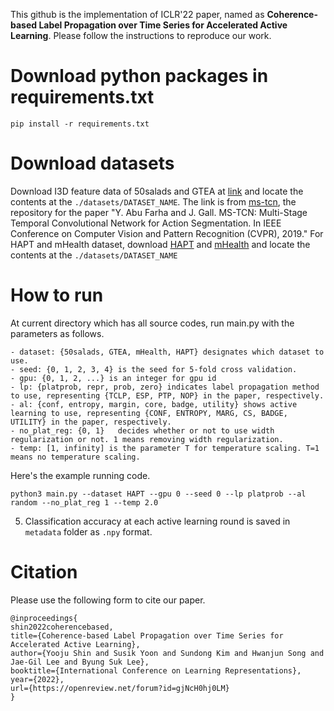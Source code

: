 
This github is the implementation of ICLR'22 paper, named as **Coherence-based Label Propagation over Time Series for Accelerated Active Learning**.
Please follow the instructions to reproduce our work.


# Download python packages in requirements.txt
```shell 
pip install -r requirements.txt
```

# Download datasets
Download I3D feature data of 50salads and GTEA at [link](https://zenodo.org/record/3625992#.YVwLbdpBx1N) and locate the contents at the `./datasets/DATASET_NAME`. The link is from [ms-tcn](https://github.com/yabufarha/ms-tcn), the repository for the paper "Y. Abu Farha and J. Gall. MS-TCN: Multi-Stage Temporal Convolutional Network for Action Segmentation. In IEEE Conference on Computer Vision and Pattern Recognition (CVPR), 2019." 
For HAPT and mHealth dataset, download [HAPT](http://archive.ics.uci.edu/ml/datasets/smartphone-based+recognition+of+human+activities+and+postural+transitions) and [mHealth](http://archive.ics.uci.edu/ml/datasets/mhealth+dataset) and locate the contents at the `./datasets/DATASET_NAME`

# How to run

At current directory which has all source codes, run main.py with the parameters as follows. 

	- dataset: {50salads, GTEA, mHealth, HAPT} designates which dataset to use.
	- seed: {0, 1, 2, 3, 4} is the seed for 5-fold cross validation.
	- gpu: {0, 1, 2, ...} is an integer for gpu id
	- lp: {platprob, repr, prob, zero} indicates label propagation method to use, representing {TCLP, ESP, PTP, NOP} in the paper, respectively.
	- al: {conf, entropy, margin, core, badge, utility}	shows active learning to use, representing {CONF, ENTROPY, MARG, CS, BADGE, UTILITY} in the paper, respectively.
	- no_plat_reg: {0, 1}	decides whether or not to use width regularization or not. 1 means removing width regularization.
	- temp: [1, infinity] is the parameter T for temperature scaling. T=1 means no temperature scaling.

Here's the example running code.

```shell
python3 main.py --dataset HAPT --gpu 0 --seed 0 --lp platprob --al random --no_plat_reg 1 --temp 2.0
```
5. Classification accuracy at each active learning round is saved in `metadata` folder as `.npy` format.

# Citation

Please use the following form to cite our paper.

```
@inproceedings{
shin2022coherencebased,
title={Coherence-based Label Propagation over Time Series for Accelerated Active Learning},
author={Yooju Shin and Susik Yoon and Sundong Kim and Hwanjun Song and Jae-Gil Lee and Byung Suk Lee},
booktitle={International Conference on Learning Representations},
year={2022},
url={https://openreview.net/forum?id=gjNcH0hj0LM}
}
```
 
 
 
 
 
 
 
 
 
 
 
 
 
 
 
 
 
 
 
 
 
 
 
 
 
 
 
 
 
 
 
 
 
 
 
 
 
 
 
 
 
 
 
 
 
 
 
 
 
 
 
 
 
 
 
 
 
 
 
 
 
 
 
 
 
 
 
 
 
 
 
 
 
 
 
 
 
 
 
 
 
 
 
 
 
 
 
 
 
 
 
 
 
 
 
 
 
 
 
 
 
 
 
 
 
 
 
 
 
 
 
 
 
 
 
 
 
 
 
 
 
 
 
 
 
 
 
 
 
 
 
 
 
 
 
 
 
 
 
 
 
 
 
 
 
 
 
 
 
 
 
 
 
 
 
 
 
 
 
 
 
 
 
 
 
 
 
 
 
 
 
 
 
 
 
 
 
 
 
 
 
 
 
 
 
 
 
 
 
 
 
 
 
 
 
 
 
 
 
 
 
 
 
 
 
 
 
 
 
 
 
 
 
 
 
 
 
 
 
 
 
 
 
 
 
 
 
 
 
 
 
 
 
 
 
 
 
 
 
 
 
 
 
 
 
 
 
 
 
 
 
 
 
 
 
 
 
 
 
 
 
 
 
 
 
 
 
 
 
 
 
 
 
 
 
 
 
 
 
 
